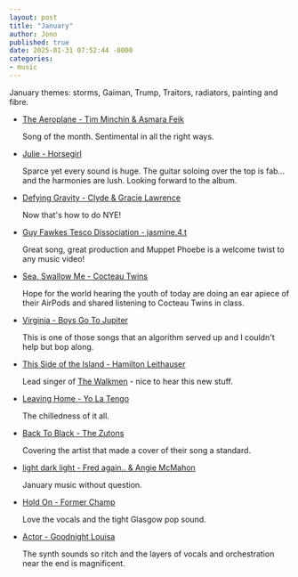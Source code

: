 ```yaml
---
layout: post
title: "January"
author: Jono
published: true
date: 2025-01-31 07:52:44 -0000
categories: 
- music
---
```


January themes: storms, Gaiman, Trump, Traitors, radiators, painting and fibre.


* [The Aeroplane - Tim Minchin & Asmara Feik](https://www.youtube.com/watch?v=VCYzau2xato)

	 Song of the month. Sentimental in all the right ways. 


* [Julie - Horsegirl](https://www.youtube.com/watch?v=Fs9zU1VBebk)

	 Sparce yet every sound is huge. The guitar soloing over the top is fab... and the harmonies are lush. Looking forward to the album.


* [Defying Gravity - Clyde & Gracie Lawrence](https://www.youtube.com/watch?v=xU37jrvOa9Y)

	 Now that's how to do NYE!


* [Guy Fawkes Tesco Dissociation - jasmine.4.t](https://www.youtube.com/watch?v=efGW4BL-bWc)

	 Great song, great production and Muppet Phoebe is a welcome twist to any music video!


* [Sea, Swallow Me - Cocteau Twins](https://www.youtube.com/watch?v=1uWbEe7U3ZY)

	 Hope for the world hearing the youth of today are doing an ear apiece of their AirPods and shared listening to Cocteau Twins in class. 


* [Virginia - Boys Go To Jupiter](https://www.youtube.com/watch?v=LWccvJRW1fA)

	 This is one of those songs that an algorithm served up and I couldn't help but bop along. 


* [This Side of the Island - Hamilton Leithauser](https://www.youtube.com/watch?v=PuYUelwDOA8)

	 Lead singer of [The Walkmen](https://www.youtube.com/watch?v=asI2DsUPWJ4) - nice to hear this new stuff. 


* [Leaving Home - Yo La Tengo](https://www.youtube.com/watch?v=zapp7p5wKBw)

	 The chilledness of it all. 


* [Back To Black - The Zutons](https://www.youtube.com/watch?v=mIpktPgesO0)

	 Covering the artist that made a cover of their song a standard.


* [light dark light - Fred again.. & Angie McMahon
](https://www.youtube.com/watch?v=14NvwgZhzSI)

	 January music without question. 


* [Hold On - Former Champ](https://www.youtube.com/watch?v=QRRVrUwwXgg)

	 Love the vocals and the tight Glasgow pop sound.


* [Actor - Goodnight Louisa](https://www.youtube.com/watch?v=Fy5fAYBUM80)

	 The synth sounds so ritch and the layers of vocals and orchestration near the end is magnificent.

